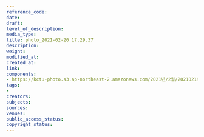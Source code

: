 ```yaml
---
reference_code: 
date: 
draft: 
level_of_description: 
media_type: 
title: photo_2021-02-20 17.29.37
description: 
weight: 
modified_at: 
created_at: 
link: 
components:
- https://kctu-photo.s3.ap-northeast-2.amazonaws.com/2021년/2월/20210219_백기완+선생+발인.영결식.하관/곽노충/photo_2021-02-20+17.29.37.jpeg
tags:
- 
creators: 
subjects: 
sources: 
venues: 
public_access_status: 
copyright_status: 
---
```

